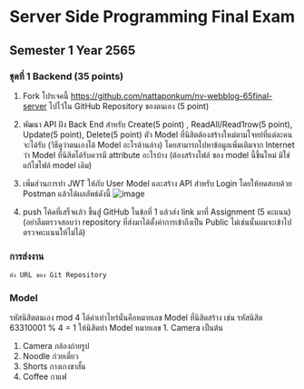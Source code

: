 # Server Side Programming Final Exam  
## Semester 1 Year 2565
### ชุดที่ 1 Backend (35 points)

1. Fork โปรเจคนี้ https://github.com/nattaponkum/nv-webblog-65final-server ไปไว้ใน GitHub Repository ของตนเอง (5 point)

2. พัฒนา API ฝัง Back End สำหรับ Create(5 point) , ReadAll/Read1row(5 point), Update(5 point), Delete(5 point) ตัว Model ที่นิสิตต้องสร้างใหม่ตามโจทย์ที่แต่ละคนจะได้รับ (วิธีดูว่าตนเองได้ Model อะไรด้านล่าง)
โดยสามารถไปหาข้อมูลเพิ่มเติมจาก Internet ว่า Model ที่นิสิตได้รับควรมี attribute อะไรบ้าง (ต้องสร้างไฟล์ ของ model นี้ขึ้นใหม่ มิใช่แก้ไขไฟล์ model เดิม)

3. เพิ่มส่วนการทำ JWT ให้กับ User Model และสร้าง API สำหรับ Login โดยให้ทดสอบด้วย Postman แล้วได้ผลลัพธ์ดังนี้ 
![image](https://user-images.githubusercontent.com/67570539/195055933-8d8c0a9d-89f9-4de5-9ec1-f4cc285e8074.png)


3. push โค้ดที่เสร็จแล้ว ขึ้นสู่่ GitHub ในข้อที่ 1 แล้วส่ง link มาที่ Assignment (5 คะแนน)(อย่าลืมตรวจสอบว่า repository ที่ส่งมาได้ตั้งค่าการเข้าถึงเป็น Public ไม่เช่นนั้นผมจะเข้าไปตรวจคะแนนให้ไม่ได้)    
### การส่งงาน
    ส่ง URL ของ Git Repository  
    
### Model 
รหัสนิสิตตนเอง mod 4 ได้ค่าเท่าไหร่นั่นคือหมายเลข Model ที่นิสิตสร้าง 
เช่น รหัสนิสิต 63310001 % 4 = 1 ให้นิสิตทำ Model หมายเลข 1. Camera เป็นต้น  

1. Camera	กล้องถ่ายรูป
2. Noodle	ก๋วยเตี๋ยว
3. Shorts	กางเกงขาสั้น
4. Coffee	กาแฟ

